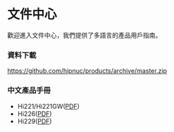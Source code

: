 # 文件中心

歡迎進入文件中心，我們提供了多語言的產品用戶指南。



### 資料下載

https://github.com/hipnuc/products/archive/master.zip



### 中文產品手冊

- Hi221/Hi221GW([PDF](hi221/hi221um_tc.pdf))
- Hi226([PDF](hi229/hi229um_tc.pdf))
- Hi229([PDF](hi229/hi229um_tc.pdf))
